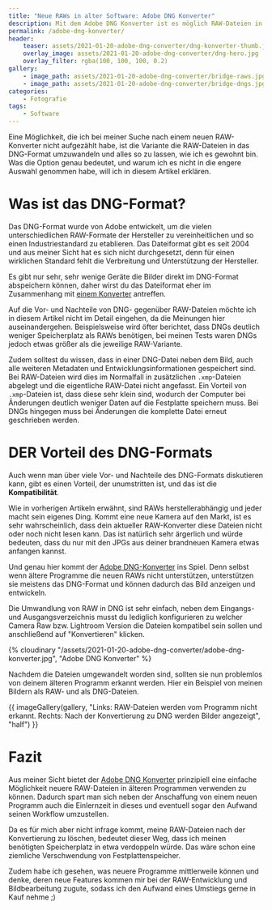 ```yaml
---
title: "Neue RAWs in alter Software: Adobe DNG Konverter"
description: Mit dem Adobe DNG Konverter ist es möglich RAW-Dateien in ein standardisiertes Format umzuwandeln, sodass ältere Software mit diesen umgehen kann. In dem Artikel erkläre ich, wie das funktioniert.
permalink: /adobe-dng-konverter/
header:
    teaser: assets/2021-01-20-adobe-dng-converter/dng-konverter-thumb.jpg
    overlay_image: assets/2021-01-20-adobe-dng-converter/dng-hero.jpg
    overlay_filter: rgba(100, 100, 100, 0.2)
gallery:
    - image_path: assets/2021-01-20-adobe-dng-converter/bridge-raws.jpg
    - image_path: assets/2021-01-20-adobe-dng-converter/bridge-dngs.jpg
categories:
    - Fotografie
tags:
    - Software
---
```


Eine Möglichkeit, die ich bei meiner Suche nach einem neuen RAW-Konverter nicht aufgezählt habe, 
ist die Variante die RAW-Dateien in das DNG-Format umzuwandeln und alles so zu lassen, wie ich es gewohnt bin. 
Was die Option genau bedeutet, und warum ich es nicht in die engere Auswahl genommen habe, will ich in diesem Artikel erklären.

# Was ist das DNG-Format?

Das DNG-Format wurde von Adobe entwickelt, um die vielen unterschiedlichen RAW-Formate der Hersteller zu vereinheitlichen und so einen Industriestandard zu etablieren. 
Das Dateiformat gibt es seit 2004 und aus meiner Sicht hat es sich nicht durchgesetzt, denn für einen wirklichen Standard fehlt die Verbreitung und Unterstützung der Hersteller.

Es gibt nur sehr, sehr wenige Geräte die Bilder direkt im DNG-Format abspeichern können, daher wirst du das Dateiformat eher im Zusammenhang mit [einem Konverter][1] antreffen.

Auf die Vor- und Nachteile von DNG- gegenüber RAW-Dateien möchte ich in diesem Artikel nicht im Detail eingehen, da die Meinungen hier auseinandergehen. 
Beispielsweise wird öfter berichtet, dass DNGs deutlich weniger Speicherplatz als RAWs benötigen, bei meinen Tests waren DNGs jedoch etwas größer als die jeweilige RAW-Variante.

Zudem solltest du wissen, dass in einer DNG-Datei neben dem Bild, auch alle weiteren Metadaten und Entwicklungsinformationen gespeichert sind. 
Bei RAW-Dateien wird dies im Normalfall in zusätzlichen `.xmp`-Dateien abgelegt und die eigentliche RAW-Datei nicht angefasst. 
Ein Vorteil von `.xmp`-Dateien ist, dass diese sehr klein sind, wodurch der Computer bei Änderungen deutlich weniger Daten auf die Festplatte speichern muss. 
Bei DNGs hingegen muss bei Änderungen die komplette Datei erneut geschrieben werden.

# DER Vorteil des DNG-Formats

Auch wenn man über viele Vor- und Nachteile des DNG-Formats diskutieren kann, gibt es einen Vorteil, der unumstritten ist, und das ist die **Kompatibilität**.

Wie in vorherigen Artikeln erwähnt, sind RAWs herstellerabhängig und jeder macht sein eigenes Ding. 
Kommt eine neue Kamera auf den Markt, ist es sehr wahrscheinlich, dass dein aktueller RAW-Konverter diese Dateien nicht oder noch nicht lesen kann. 
Das ist natürlich sehr ärgerlich und würde bedeuten, dass du nur mit den JPGs aus deiner brandneuen Kamera etwas anfangen kannst.

Und genau hier kommt der [Adobe DNG-Konverter][1] ins Spiel. Denn selbst wenn ältere Programme die neuen RAWs nicht unterstützen, unterstützen sie meistens das DNG-Format und können dadurch das Bild anzeigen und entwickeln.

Die Umwandlung von RAW in DNG ist sehr einfach, neben dem Eingangs- und Ausgangsverzeichnis musst du lediglich konfigurieren zu welcher Camera Raw bzw. Lightroom Version die Dateien kompatibel sein sollen und anschließend auf "Konvertieren" klicken.

{% cloudinary "/assets/2021-01-20-adobe-dng-converter/adobe-dng-konverter.jpg", "Adobe DNG Konverter" %}

Nachdem die Dateien umgewandelt worden sind, sollten sie nun problemlos von deinem älteren Programm erkannt werden. Hier ein Beispiel von meinen Bildern als RAW- und als DNG-Dateien.

{{ imageGallery(gallery, "Links: RAW-Dateien werden vom Programm nicht erkannt. Rechts: Nach der Konvertierung zu DNG werden Bilder angezeigt", "half") }}

# Fazit

Aus meiner Sicht bietet der [Adobe DNG Konverter][1] prinzipiell eine einfache Möglichkeit neuere RAW-Dateien in älteren Programmen verwenden zu können. 
Dadurch spart man sich neben der Anschaffung von einem neuen Programm auch die Einlernzeit in dieses und eventuell sogar den Aufwand seinen Workflow umzustellen.

Da es für mich aber nicht infrage kommt, meine RAW-Dateien nach der Konvertierung zu löschen, bedeutet dieser Weg, dass ich meinen benötigten Speicherplatz in etwa verdoppeln würde. 
Das wäre schon eine ziemliche Verschwendung von Festplattenspeicher.

Zudem habe ich gesehen, was neuere Programme mittlerweile können und denke, deren neue Features kommen mir bei der RAW-Entwicklung und Bildbearbeitung zugute, sodass ich den Aufwand eines Umstiegs gerne in Kauf nehme ;)

[1]: https://supportdownloads.adobe.com/detail.jsp?ftpID=6881
